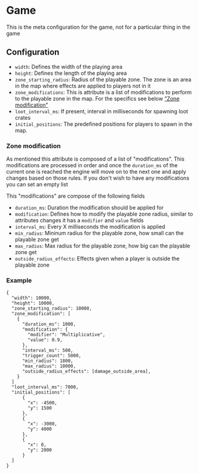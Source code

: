 # Game

This is the meta configuration for the game, not for a particular thing in the game

## Configuration

- `width`: Defines the width of the playing area
- `height`: Defines the length of the playing area
- `zone_starting_radius`: Radius of the playable zone. The zone is an area in the map where effects are applied to players not in it
- `zone_modifications`: This is attribute is a list of modifications to perform to the playable zone in the map. For the specifics see below ["Zone modification"](#zone-modification)
- `loot_interval_ms`: If present, interval in milliseconds for spawning loot crates
- `initial_positions`: The predefined positions for players to spawn in the map.

### Zone modification

As mentioned this attribute is composed of a list of "modifications". This modifications are processed in order and once the `duration_ms` of the current one is reached the engine will move on to the next one and apply changes based on those rules. If you don't wish to have any modifications you can set an empty list

This "modifications" are compose of the following fields

- `duration_ms`: Duration the modification should be applied for
- `modification`: Defines how to modify the playable zone radius, similar to attributes changes it has a `modifier` and `value` fields
- `interval_ms`: Every X milliseconds the modification is applied
- `min_radius`: Mininum radius for the playable zone, how small can the playable zone get
- `max_radius`: Max radius for the playable zone, how big can the playable zone get
- `outside_radius_effects`: Effects given when a player is outside the playable zone

### Example

```
{
  "width": 10000,
  "height": 10000,
  "zone_starting_radius": 10000,
  "zone_modification": [
    {
      "duration_ms": 1000,
      "modification": {
        "modifier": "Multiplicative",
        "value": 0.9,
      },
      "interval_ms": 500,
      "trigger_count": 5000,
      "min_radius": 1800,
      "max_radius": 10000,
      "outside_radius_effects": [damage_outside_area],
    }
  ]
  "loot_interval_ms": 7000,
  "initial_positions": [
      {
        "x": -4500,
        "y": 1500
      },
      {
        "x": -3000,
        "y": 4000
      },
      {
        "x": 0,
        "y": 2000
      }
  ]
}
```
